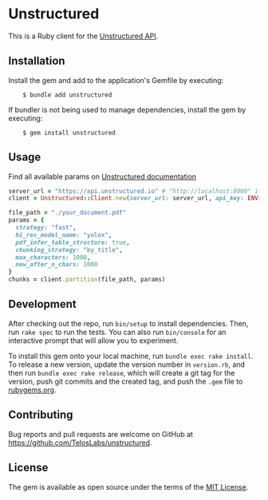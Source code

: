 # Unstructured
This is a Ruby client for the [Unstructured API](https://unstructured-io.github.io/unstructured/api.html).

## Installation

Install the gem and add to the application's Gemfile by executing:
```
    $ bundle add unstructured
```

If bundler is not being used to manage dependencies, install the gem by executing:
```
    $ gem install unstructured
```

## Usage
Find all available params on [Unstructured documentation](https://unstructured-io.github.io/unstructured/apis/api_parameters.html)

```ruby
server_url = "https://api.unstructured.io" # "http://localhost:8000" if you are running a docker container
client = Unstructured::Client.new(server_url: server_url, api_key: ENV["UNSTRUCTURED_API_KEY"])

file_path = "./your_document.pdf"
params = {
  strategy: "fast",
  hi_res_model_name: "yolox",
  pdf_infer_table_structure: true,
  chunking_strategy: "by_title",
  max_characters: 1000,
  new_after_n_chars: 1000
}
chunks = client.partition(file_path, params)
```

## Development

After checking out the repo, run `bin/setup` to install dependencies. Then, run `rake spec` to run the tests. You can also run `bin/console` for an interactive prompt that will allow you to experiment.

To install this gem onto your local machine, run `bundle exec rake install`. To release a new version, update the version number in `version.rb`, and then run `bundle exec rake release`, which will create a git tag for the version, push git commits and the created tag, and push the `.gem` file to [rubygems.org](https://rubygems.org).

## Contributing

Bug reports and pull requests are welcome on GitHub at https://github.com/TelosLabs/unstructured.

## License

The gem is available as open source under the terms of the [MIT License](https://opensource.org/licenses/MIT).
